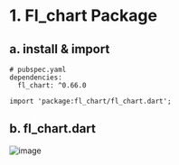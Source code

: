 # 1. Fl_chart Package

## a. install & import 
```
# pubspec.yaml
dependencies:
  fl_chart: ^0.66.0
```
```
import 'package:fl_chart/fl_chart.dart';
```

## b. fl_chart.dart
![image](https://github.com/KRFLUTTERUG/wiki-flutter-widget/assets/17956765/dc2d2bd6-3c5f-4f6e-a923-2fbc5340d6e3)